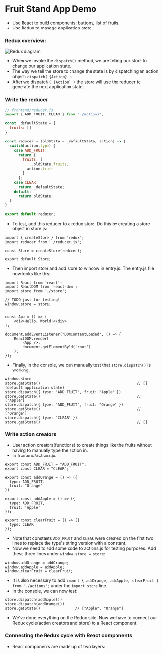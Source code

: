 # Fruit Stand App Demo 

* Use React to build components: buttons, list of fruits. 
* Use Redux to manage application state. 

### Redux overview:
![Redux diagram](https://github.com/rachelmoore/ReduxNotes/blob/master/Redux1.png "Redux 1")

* When we invoke the `dispatch()` method, we are telling our store to change our application state. 
* The way we tell the store to change the state is by dispatching an action object: `dispatch( {Action} )`. 
* After we dispatch `( {Action} )` the store will use the reducer to generate the next application state. 

### Write the reducer

```javascript 
// frontend/reducer.js
import { ADD_FRUIT, CLEAR } from "./actions";

const _defaultState = {
  fruits: []
}

const reducer = (oldState = _defaultState, action) => {
  switch(action.type) {
    case ADD_FRUIT:
      return {
        fruits: [
          ...oldState.fruits,
          action.fruit
        ]
      };
    case CLEAR:
      return _defaultState;
    default:
      return oldState;
  }
}

export default reducer;
```

* To test, add this reducer to a redux store. Do this by creating a store object in store.js:
```
import { createStore } from 'redux';
import reducer from './reducer.js';

const Store = createStore(reducer);

export default Store;
```

* Then import store and add store to window in entry.js. The entry.js file now looks like this: 
```
import React from 'react';
import ReactDOM from 'react-dom';
import store from './store';

// TODO just for testing!
window.store = store;


const App = () => (
	<div>Hello, World!</div>
);

document.addEventListener("DOMContentLoaded", () => {
	ReactDOM.render(
		<App />,
		document.getElementById('root')
	);
});
```

* Finally, in the console, we can manually test that `store.dispatch()` is working: 
```
window.store
store.getState()                                            // [] (default application state)
store.dispatch({ type: "ADD_FRUIT", fruit: "Apple" })     
store.getState()                                            // ["Apple"]
store.dispatch({ type: "ADD_FRUIT", fruit: "Orange" }) 
store.getState()                                            // ["Orange"]
store.dispatch({ type: "CLEAR" }) 
store.getState()                                            // [] 
```

### Write action creators

* User action creators(functions) to create things like the fruits without having to manually type the action in. 
* In frontend/actions.js: 
``` 
export const ADD_FRUIT = "ADD_FRUIT";
export const CLEAR = "CLEAR";

export const addOrange = () => ({
  type: ADD_FRUIT,
  fruit: "Orange"
})

export const addApple = () => ({
  type: ADD_FRUIT,
  fruit: 'Apple'
});

export const clearFruit = () => ({
  type: CLEAR
});
```
* Note that constants `ADD_FRUIT` and `CLEAR` were created on the first two lines to replace the type's string version with a constant.
* Now we need to add some code to actions.js for testing purposes. Add these three lines under `window.store = store`:
```
window.addOrange = addOrange;
window.addApple = addApple;
window.clearFruit = clearFruit;
```
* It is also necessary to add `import { addOrange, addApple, clearFruit } from './actions';` under the `import store` line.
* In the console,  we can now test: 
```
store.dispatch(addApple())
store.dispatch(addOrange())
store.getState()                // ["Apple", "Orange"]
```
* We've done everything on the Redux side. Now we have to connect our Redux cycle(action creators and store) to a React component. 

### Connecting the Redux cycle with React components

* React components are made up of two layers: 





